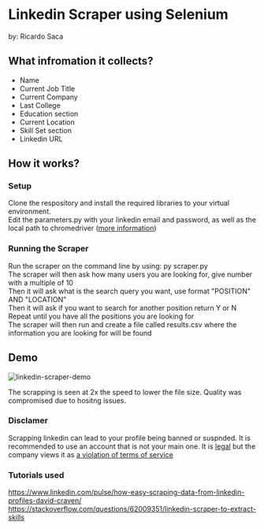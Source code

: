 # Linkedin Scraper using Selenium
by: Ricardo Saca

## What infromation it collects?
* Name
* Current Job Title
* Current Company
* Last College
* Education section
* Current Location
* Skill Set section
* Linkedin URL

## How it works?
### Setup
Clone the respository and install the required libraries to your virtual environment. <br>
Edit the parameters.py with your linkedin email and password, as well as the local path to chromedriver ([more information](https://chromedriver.chromium.org/getting-started))

### Running the Scraper
Run the scraper on the command line by using: py scraper.py <br>
The scraper will then ask how many users you are looking for, give number with a multiple of 10 <br>
Then it will ask what is the search query you want, use format "POSITION" AND "LOCATION" <br>
Then it will ask if you want to search for another position return Y or N <br>
Repeat until you have all the positions you are looking for <br>
The scraper will then run and create a file called results.csv where the information you are looking for will be found

## Demo
![linkedin-scraper-demo](https://github.com/RicardoSaca/scraper/blob/main/demo.gif)

The scrapping is seen at 2x the speed to lower the file size. Quality was compromised due to hositng issues. 

### Disclamer
Scrapping linkedin can lead to your profile being banned or suspnded. It is recommended to use an account that is not your main one.
It is [legal](https://www.forbes.com/sites/emmawoollacott/2019/09/10/linkedin-data-scraping-ruled-legal/#:~:text=A%20court%20has%20ruled%20that,that%20this%20violates%20user%20privacy.) but the company views it as [a violation of terms of service](https://news.linkedin.com/2021/april/an-update-from-linkedin)

### Tutorials used
https://www.linkedin.com/pulse/how-easy-scraping-data-from-linkedin-profiles-david-craven/
https://stackoverflow.com/questions/62009351/linkedin-scraper-to-extract-skills

